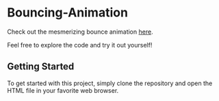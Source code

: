 # Bouncing-Animation
Check out the mesmerizing bounce animation [here](https://anilesh-prajapati.github.io/Bouncing-Animation/).

Feel free to explore the code and try it out yourself!

## Getting Started

To get started with this project, simply clone the repository and open the HTML file in your favorite web browser.
